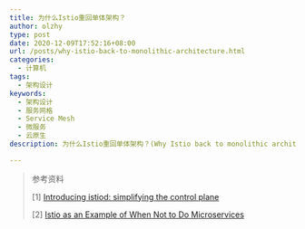 ```yaml
---
title: 为什么Istio重回单体架构？
author: olzhy
type: post
date: 2020-12-09T17:52:16+08:00
url: /posts/why-istio-back-to-monolithic-architecture.html
categories:
  - 计算机
tags:
  - 架构设计
keywords:
  - 架构设计
  - 服务网格
  - Service Mesh
  - 微服务
  - 云原生
description: 为什么Istio重回单体架构？(Why Istio back to monolithic architecture?)

---
```




> 参考资料
>
> [1] [Introducing istiod: simplifying the control plane](https://istio.io/latest/blog/2020/istiod/)
>
> [2] [Istio as an Example of When Not to Do Microservices](https://blog.christianposta.com/microservices/istio-as-an-example-of-when-not-to-do-microservices/)
